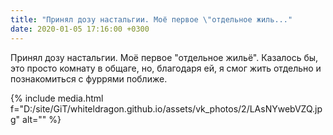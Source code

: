 ```yaml
---
title: "Принял дозу настальгии. Моё первое \"отдельное жиль..."
date: 2020-01-05 17:16:00 +0300
---
```


Принял дозу настальгии. Моё первое "отдельное жильё". Казалось бы, это просто комнату в общаге, но, благодаря ей, я смог жить отдельно и познакомиться с фуррями поближе.

{% include media.html f="D:/site/GiT/whiteldragon.github.io/assets/vk_photos/2/LAsNYwebVZQ.jpg" alt="" %}
